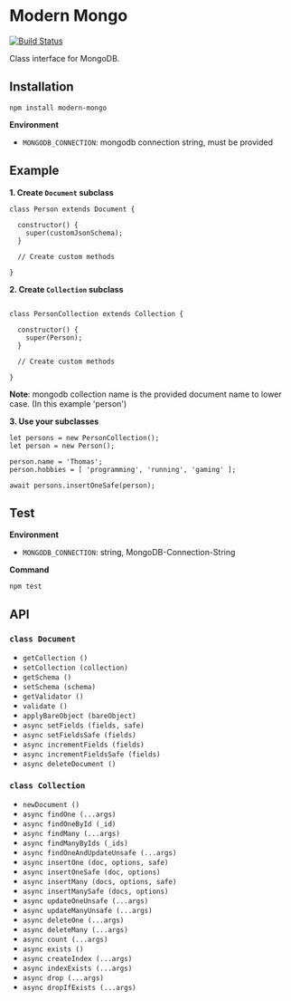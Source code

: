# Modern Mongo

[![Build Status](https://travis-ci.org/JournalOne/modern-mongo.svg?branch=master)](https://travis-ci.org/JournalOne/modern-mongo)

Class interface for MongoDB.

## Installation

```
npm install modern-mongo
```

**Environment**

- `MONGODB_CONNECTION`: mongodb connection string, must be provided

## Example

**1. Create `Document` subclass**
```
class Person extends Document {

  constructor() {
    super(customJsonSchema);
  }

  // Create custom methods

}
```
**2. Create `Collection` subclass**
```

class PersonCollection extends Collection {

  constructor() {
    super(Person);
  }

  // Create custom methods

}
```

**Note**: mongodb collection name is the provided document name to lower case. (In this example 'person')

**3. Use your subclasses**
```
let persons = new PersonCollection();
let person = new Person();

person.name = 'Thomas';
person.hobbies = [ 'programming', 'running', 'gaming' ];

await persons.insertOneSafe(person);
```

## Test

**Environment**

- `MONGODB_CONNECTION`: string, MongoDB-Connection-String

**Command**

    npm test

## API

### `class Document`

- `getCollection ()`
- `setCollection (collection)`
- `getSchema ()`
- `setSchema (schema)`
- `getValidator ()`
- `validate ()`
- `applyBareObject (bareObject)`
- `async setFields (fields, safe)`
- `async setFieldsSafe (fields)`
- `async incrementFields (fields)`
- `async incrementFieldsSafe (fields)`
- `async deleteDocument ()`

### `class Collection`

- `newDocument ()`
- `async findOne (...args)`
- `async findOneById (_id)`
- `async findMany (...args)`
- `async findManyByIds (_ids)`
- `async findOneAndUpdateUnsafe (...args)`
- `async insertOne (doc, options, safe)`
- `async insertOneSafe (doc, options)`
- `async insertMany (docs, options, safe)`
- `async insertManySafe (docs, options)`
- `async updateOneUnsafe (...args)`
- `async updateManyUnsafe (...args)`
- `async deleteOne (...args)`
- `async deleteMany (...args)`
- `async count (...args)`
- `async exists ()`
- `async createIndex (...args)`
- `async indexExists (...args)`
- `async drop (...args)`
- `async dropIfExists (...args)`

